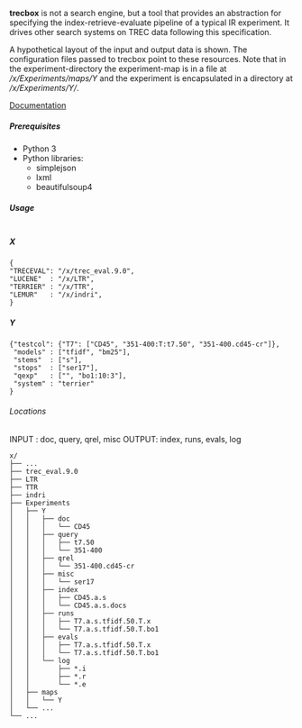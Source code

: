 **trecbox** is not a search engine, but a tool that provides an
abstraction for specifying the index-retrieve-evaluate pipeline of a
typical IR experiment. It drives other search systems on TREC data
following this specification.

A hypothetical layout of the input and output data is shown. The
configuration files passed to trecbox point to these resources. Note
that in the experiment-directory the experiment-map is in a file at
*/x/Experiments/maps/Y* and the experiment is encapsulated in a
directory at */x/Experiments/Y/*.

[Documentation][trb]

##### Prerequisites

+ Python 3
+ Python libraries:
  - simplejson
  - lxml
  - beautifulsoup4

##### Usage

```python trecbox.py X Y
```

##### X

```
{
"TRECEVAL": "/x/trec_eval.9.0",
"LUCENE"  : "/x/LTR",
"TERRIER" : "/x/TTR",
"LEMUR"   : "/x/indri",
}
```

##### Y

```
{"testcol": {"T7": ["CD45", "351-400:T:t7.50", "351-400.cd45-cr"]},
 "models" : ["tfidf", "bm25"],
 "stems"  : ["s"],
 "stops"  : ["ser17"],
 "qexp"   : ["", "bo1:10:3"],
 "system" : "terrier"
}
```

###### Locations

INPUT : doc, query, qrel, misc
OUTPUT: index, runs, evals, log

```
x/
├── ...
├── trec_eval.9.0
├── LTR
├── TTR
├── indri
├── Experiments
│   ├── Y
│   │   ├── doc
│   │   │   └── CD45
│   │   ├── query
│   │   │   ├── t7.50
│   │   │   └── 351-400
│   │   ├── qrel
│   │   │   └── 351-400.cd45-cr
│   │   ├── misc
│   │   │   └── ser17
│   │   ├── index
│   │   │   ├── CD45.a.s
│   │   │   └── CD45.a.s.docs
│   │   ├── runs
│   │   │   ├── T7.a.s.tfidf.50.T.x
│   │   │   └── T7.a.s.tfidf.50.T.bo1
│   │   ├── evals
│   │   │   ├── T7.a.s.tfidf.50.T.x
│   │   │   └── T7.a.s.tfidf.50.T.bo1
│   │   └── log
│   │       ├── *.i
│   │       ├── *.r
│   │       └── *.e
│   ├── maps
│   │   └── Y
│   └── ...
└── ...
```

[trb]: http://kak.tx0.org/IR/trecbox
